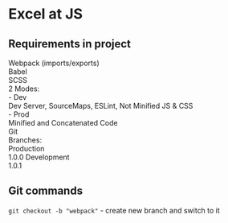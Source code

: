 # Excel at JS

## Requirements in project

Webpack (imports/exports)  
  Babel  
  SCSS  
  2 Modes:  
    - Dev  
      Dev Server, SourceMaps, ESLint, Not Minified JS & CSS  
    - Prod  
      Minified and Concatenated Code  
Git  
  Branches:  
    Production  
      1.0.0
    Development  
      1.0.1

## Git commands  

`git checkout -b "webpack"` - create new branch and switch to it  
